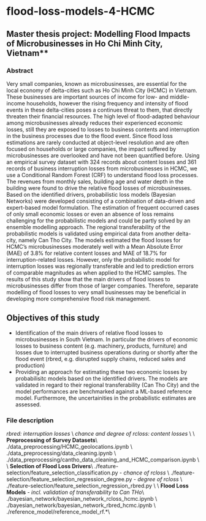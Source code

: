 # flood-loss-models-4-HCMC

## Master thesis project: Modelling Flood Impacts of Microbusinesses in Ho Chi Minh City, Vietnam**

### Abstract
Very small companies, known as microbusinesses, are essential for the local economy of delta-cities such as Ho Chi Minh City (HCMC) in Vietnam. These businesses are important sources of income for low- and middle-income households, however the rising frequency and intensity of flood events in these delta-cities poses a continues threat to them, that directly threaten their financial resources.  The high level of flood-adapted behaviour among microbusinesses already reduces their experienced economic losses, still they are exposed to losses to business contents and interruption in the business processes due to the flood event. Since flood loss estimations are rarely conducted at object-level resolution and are often focused on households or large companies, the impact suffered by microbusinesses are overlooked and have not been quantified before. Using an empirical survey dataset with 324 records about content losses and 361 records of business interruption losses from microbusinesses in HCMC, we use a Conditional Random Forest (CRF) to understand flood loss processes. The revenues from monthly sales, building age and water depth in the building were found to drive the relative flood losses of microbusinesses. Based on the identified drivers, probabilistic loss models (Bayesian Networks) were developed consisting of a combination of data-driven and expert-based model formulation. The estimation of frequent occurred cases of only small economic losses or even an absence of loss remains challenging for the probabilistic models and could be partly solved by an ensemble modelling approach. The regional transferability of the probabilistic models is validated using empirical data from another delta-city, namely Can Tho City. The models estimated the flood losses for HCMC’s microbusinesses moderately well with a Mean Absolute Error (MAE) of 3.8% for relative content losses and MAE of 18.7% for interruption-related losses. However, only the probabilistic model for interruption losses was regionally transferable and led to prediction errors of comparable magnitudes as when applied to the HCMC samples. The results of this study show that the main drivers of flood losses to microbusinesses differ from those of larger companies. Therefore, separate modelling of flood losses to very small businesses may be beneficial in developing more comprehensive flood risk management.


## Objectives of this study
- Identification of the main drivers of relative flood losses to microbusinesses in South Vietnam. In particular the drivers of economic losses to business content (e.g. machinery, products, furniture) and losses due to interrupted business operations during or shortly after the flood event (rbred, e.g. disrupted supply chains, reduced sales and production)
- Providing an approach for estimating these two economic losses by probabilisitc models based on the identified drivers. The models are validated in regard to their regional transferability (Can Tho City) and the model performances are benchmarked against a ML-based reference model. Furthermore, the uncertainities in the probabilistic estimates are assessed.


### File description
*rbred: interruption losses* \\
*chance and degree of rcloss: content losses* \\
\\
**Preprocessing of Survey Datasets**\\
./data_preprocessing/HCMC_geolocations.ipynb \\
./data_preprocessing/data_cleaning.ipynb \\
./data_preprocessing/cantho_data_cleaning_and_HCMC_comparison.ipynb \\
\\
**Selection of Flood Loss Drivers**\\
./feature-selection/feature_selection_classification.py   - *chance of rcloss* \\
./feature-selection/feature_selection_regression_degree.py  - *degree of rcloss* \\
./feature-selection/feature_selection_regression_rbred.py  \\
\\
**Flood Loss Models** - *incl. validation of transferability to Can THo*\\
./bayesian_network/bayesian_network_rcloss_hcmc.ipynb \\
./bayesian_network/bayesian_network_rbred_hcmc.ipynb \\
./reference_model/reference_model_rf.*\\
